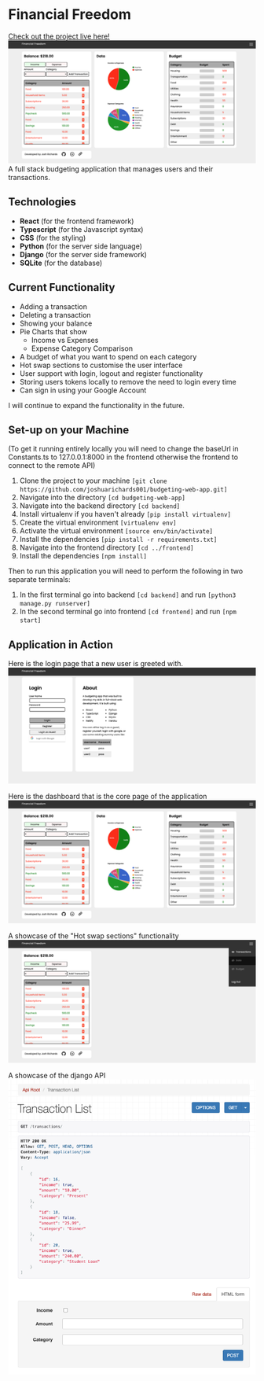 # Financial Freedom

[Check out the project live here!](https://financial-freedom.netlify.app/)
![Final Pic](demo-images/dashboard-pic.png)
A full stack budgeting application that manages users and their transactions.

## Technologies

- **React** (for the frontend framework)
- **Typescript** (for the Javascript syntax)
- **CSS** (for the styling)
- **Python** (for the server side language)
- **Django** (for the server side framework)
- **SQLite** (for the database)

## Current Functionality

- Adding a transaction
- Deleting a transaction
- Showing your balance
- Pie Charts that show
  - Income vs Expenses
  - Expense Category Comparison
- A budget of what you want to spend on each category
- Hot swap sections to customise the user interface
- User support with login, logout and register functionality
- Storing users tokens locally to remove the need to login every time
- Can sign in using your Google Account

I will continue to expand the functionality in the future.

## Set-up on your Machine

(To get it running entirely locally you will need to change the baseUrl in Constants.ts to 127.0.0.1:8000 in the frontend otherwise the frontend to connect to the remote API)

1. Clone the project to your machine ```[git clone https://github.com/joshuarichards001/budgeting-web-app.git]```
2. Navigate into the directory ```[cd budgeting-web-app]```
3. Navigate into the backend directory ```[cd backend]```
4. Install virtualenv if you haven't already ```[pip install virtualenv]```
5. Create the virtual environment ```[virtualenv env]```
6. Activate the virtual environment ```[source env/bin/activate]```
7. Install the dependencies ```[pip install -r requirements.txt]```
8. Navigate into the frontend directory ```[cd ../frontend]```
9. Install the dependencies ```[npm install]```

Then to run this application you will need to perform the following in two separate terminals:

1. In the first terminal go into backend ```[cd backend]``` and run ```[python3 manage.py runserver]```
2. In the second terminal go into frontend ```[cd frontend]``` and run ```[npm start]```

## Application in Action

Here is the login page that a new user is greeted with.
![Login](demo-images/login-pic.png)

Here is the dashboard that is the core page of the application
![Full Tour](demo-images/dashboard-pic.png)

A showcase of the "Hot swap sections" functionality
![Hide](demo-images/hiddencard-pic.png)

A showcase of the django API
![Django API](demo-images/api-layout.png)
